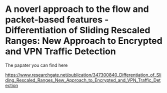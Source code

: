 # A noverl approach to the flow and packet-based features - Differentiation of Sliding Rescaled Ranges: New Approach to Encrypted and VPN Traffic Detection

The papater you can find here

https://www.researchgate.net/publication/347300840_Differentiation_of_Sliding_Rescaled_Ranges_New_Approach_to_Encrypted_and_VPN_Traffic_Detection
